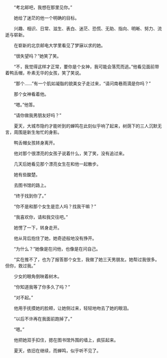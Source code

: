 　　“考北邮吧，我想在那里见你。”

　　她给了迷茫的他一个明确的目标。

　　兴趣、相识、日常、滋生、表白、迷茫、恐慌、无助、指向、明晰、努力、流逝与崭新。

　　在崭新的北京邮电大学里看见了梦寐以求的她。

　　“很失望吗？”她笑了笑。

　　“不，我觉得这样才正常，要你是个女神，我可能会落荒而逃。”他看见面前带着鸭舌帽，朴素无华的女孩，笑了笑说。

　　“那个……”有一个肌如凝脂的貌美女子走过来，“请问南巷雨滴是你吗？”

　　那个女神看着他。

　　“嗯。”他答。

　　“请你做我男朋友好吗？”

　　夏天，大城市隐约才能听到的蝉鸣在此刻似乎响了起来，树荫下的三人沉默无言，周围是新生匆忙的身影。

　　鸭舌帽女孩转身离开。

　　他对那个很漂亮的女孩子说着什么，笑了笑，没有追过来。

　　几天后她看见那个漂亮女生在和他一起散步。

　　她有些酸楚。



　　去图书馆的路上。

　　“终于找到你了。”

　　“你不是和那个女生是恋人吗？找我干嘛？”

　　“我喜欢你，请和我交往吧。”

　　她愣了一下，转身走开。

　　他从背后抱住了她，她奇迹般地没有挣开。

　　“为什么？”她像是在问他，也像是在问自己。

　　“实在推不了，也为了报答那个女生，我做了她三天男朋友。她帮过我很多。但你，救过我。”

　　少女的眼角倒映着树木。

　　“你知道我等了你多久了吗？”

　　“对不起。”

　　他用手抚摸她的脸颊，让她侧过来，轻轻地吻去了她的眼泪。

　　“以后不许再在我面前跑掉了。”

　　“嗯。”

　　他把她双手扣住，摁在图书馆外围的墙上，疯狂起来。

　　夏天，依旧在继续，而蝉鸣，似乎听不见了。


